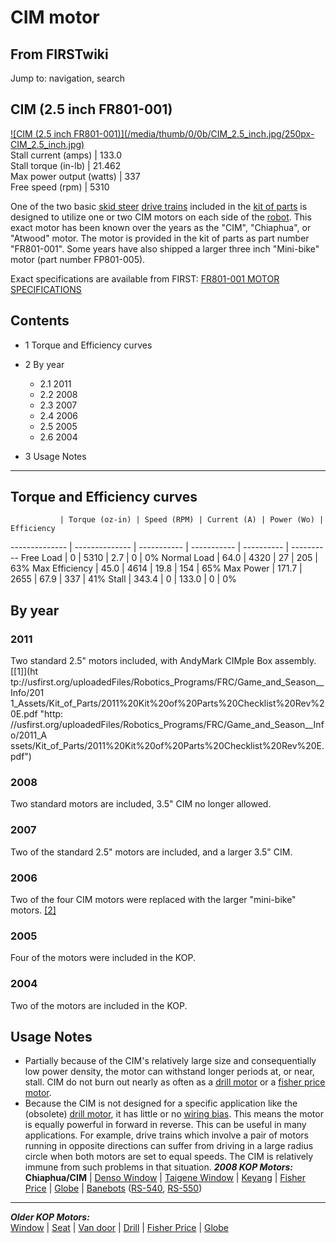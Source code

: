 # CIM motor

## From FIRSTwiki

Jump to: navigation, search

## CIM (2.5 inch FR801-001)

[![CIM \(2.5 inch FR801-001\)](/media/thumb/0/0b/CIM_2.5_inch.jpg/250px-
CIM_2.5_inch.jpg)](Image:CIM_2.5_inch.jpg "CIM \(2.5 inch
FR801-001\)")<br>
Stall current (amps) | 133.0<br>
Stall torque (in-lb) | 21.462<br>
Max power output (watts) | 337<br>
Free speed (rpm) | 5310

One of the two basic [skid steer](Skid_steer "Skid steer") [drive trains](Drive_train "Drive train") included in the [kit of parts](Kit_of_parts "Kit of parts") is designed to utilize one or two CIM motors on each side of the [robot](Robot "Robot"). This exact motor has been known over the years as the "CIM", "Chiaphua", or "Atwood" motor. The motor is provided in the kit of parts as part number "FR801-001". Some years have also shipped a larger three inch "Mini-bike" motor (part number FP801-005).

Exact specifications are available from FIRST: [FR801-001 MOTOR SPECIFICATIONS](http://www2.usfirst.org/2005comp/Specs/CIM.pdf "http://www2.usfirst.org/2005comp/Specs/CIM.pdf")

## Contents

- 1 Torque and Efficiency curves
- 2 By year

  - 2.1 2011
  - 2.2 2008
  - 2.3 2007
  - 2.4 2006
  - 2.5 2005
  - 2.6 2004

- 3 Usage Notes

--------------------------------------------------------------------------------

## Torque and Efficiency curves

               | Torque (oz-in) | Speed (RPM) | Current (A) | Power (Wo) | Efficiency
-------------- | -------------- | ----------- | ----------- | ---------- | ----------
Free Load      | 0              | 5310        | 2.7         | 0          | 0%
Normal Load    | 64.0           | 4320        | 27          | 205        | 63%
Max Efficiency | 45.0           | 4614        | 19.8        | 154        | 65%
Max Power      | 171.7          | 2655        | 67.9        | 337        | 41%
Stall          | 343.4          | 0           | 133.0       | 0          | 0%

## By year

### 2011

Two standard 2.5" motors included, with AndyMark CIMple Box assembly. [[1]](ht
tp://usfirst.org/uploadedFiles/Robotics_Programs/FRC/Game_and_Season__Info/201
1_Assets/Kit_of_Parts/2011%20Kit%20of%20Parts%20Checklist%20Rev%20E.pdf "http:
//usfirst.org/uploadedFiles/Robotics_Programs/FRC/Game_and_Season__Info/2011_A
ssets/Kit_of_Parts/2011%20Kit%20of%20Parts%20Checklist%20Rev%20E.pdf")

### 2008

Two standard motors are included, 3.5" CIM no longer allowed.

### 2007

Two of the standard 2.5" motors are included, and a larger 3.5" CIM.

### 2006

Two of the four CIM motors were replaced with the larger "mini-bike" motors. [[2]](http://www2.usfirst.org/2006comp/Manual/5-The_Robot_Rev_F.pdf "http://www2.usfirst.org/2006comp/Manual/5-The_Robot_Rev_F.pdf")

### 2005

Four of the motors were included in the KOP.

### 2004

Two of the motors are included in the KOP.

## Usage Notes

- Partially because of the CIM's relatively large size and consequentially low power density, the motor can withstand longer periods at, or near, stall. CIM do not burn out nearly as often as a [drill motor](Drill_motor "Drill motor") or a [fisher price motor](Fisher_price_motor "Fisher price motor").
- Because the CIM is not designed for a specific application like the (obsolete) [drill motor](Drill_motor "Drill motor"), it has little or no [wiring bias](Wiring_bias "Wiring bias"). This means the motor is equally powerful in forward in reverse. This can be useful in many applications. For example, drive trains which involve a pair of motors running in opposite directions can suffer from driving in a large radius circle when both motors are set to equal speeds. The CIM is relatively immune from such problems in that situation. _**2008 KOP Motors:**_<br>
  **Chiaphua/CIM** | [Denso Window](Denso_window_motor "Denso window motor") | [Taigene Window](/index.php?title=Taigene_window_motor&action=edit "Taigene window motor") | [Keyang](/index.php?title=Keyang_motor&action=edit "Keyang motor") | [Fisher Price](Fisher_Price_motor "Fisher Price motor") | [Globe](Globe_motor "Globe motor") | [Banebots](Banebots_motor "Banebots motor") ([RS-540](/index.php?title=RS-540_Banebots_motor&action=edit "RS-540 Banebots motor"), [RS-550](RS-550_Banebots_motor "RS-550 Banebots motor"))

--------------------------------------------------------------------------------

_**Older KOP Motors:**_<br>
[Window](Window_motor "Window motor") | [Seat](/index.php?title=Seat_motor&action=edit "Seat motor") | [Van door](Van_door_motor "Van door motor") | [Drill](Drill_motor "Drill motor") | [Fisher Price](Fisher_Price_motor "Fisher Price motor") | [Globe](Globe_motor "Globe motor")
